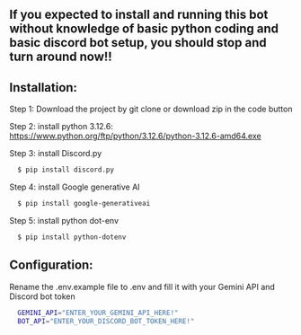 ## **If you expected to install and running this bot without knowledge of basic python coding and basic discord bot setup, you should stop and turn around now!!**

## Installation:

Step 1: Download the project by git clone or download zip in the code button

Step 2: install python 3.12.6: 
https://www.python.org/ftp/python/3.12.6/python-3.12.6-amd64.exe

Step 3: install Discord.py
```bash
  $ pip install discord.py
```
Step 4: install Google generative AI
```bash
  $ pip install google-generativeai
```
Step 5: install python dot-env
```bash
  $ pip install python-dotenv
```
## Configuration:
Rename the .env.example file to .env and fill it with your Gemini API and Discord bot token
```bash
  GEMINI_API="ENTER_YOUR_GEMINI_API_HERE!"
  BOT_API="ENTER_YOUR_DISCORD_BOT_TOKEN_HERE!"
```
